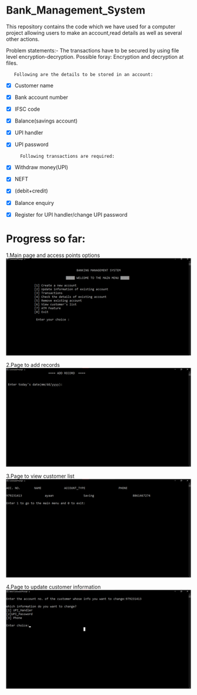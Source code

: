 # Bank_Management_System

This repository contains the code which we have used for a computer project allowing users to make an account,read details as well as several other actions.

Problem statements:-
The transactions have to be secured by using file level encryption-decryption.
Possible foray: Encryption and decryption at files.

       Following are the details to be stored in an account:

- [x] Customer name 

- [x] Bank account number 

- [x] IFSC code 

- [x] Balance(savings account) 

- [x] UPI handler

- [x] UPI password 

        Following transactions are required:

- [x] Withdraw money(UPI)

- [x] NEFT 

- [x] (debit+credit) 

- [x] Balance enquiry 

- [x] Register for UPI handler/change UPI password 

# Progress so far:

1.Main page and access points options
![Alt text](/images/main.png)

2.Page to add records
![Alt text](/images/add_record.png)

3.Page to view customer list
![Alt text](/images/view.png)

4.Page to update customer information
![Alt text](/images/update.png)
